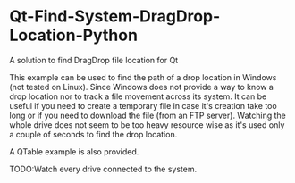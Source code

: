 # Qt-Find-System-DragDrop-Location-Python
A solution to find DragDrop file location for Qt

This example can be used to find the path of a drop location in Windows (not tested on Linux). Since Windows does not provide a way to know a drop location nor to track a file movement across its system.
It can be useful if you need to create a temporary file in case it's creation take too long or if you need to download the file (from an FTP server).
Watching the whole drive does not seem to be too heavy resource wise as it's used only a couple of seconds to find the drop location.

A QTable example is also provided.

TODO:Watch every drive connected to the system.
